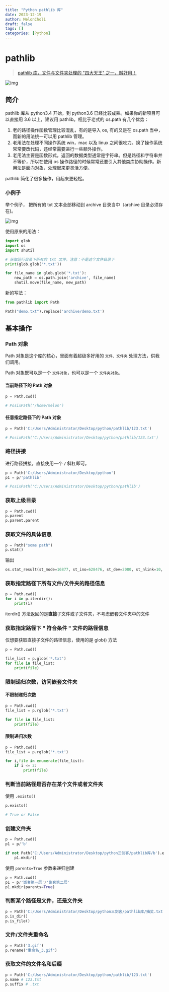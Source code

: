 ```yaml
---
title: "Python pathlib 库"
date: 2023-12-19
author: MelonCholi
draft: false
tags: []
categories: [Python]
---
```


# pathlib

> [pathlib 库，文件与文件夹处理的 "四大天王" 之一，贼好用！](https://mp.weixin.qq.com/s/upXCeqRAsR-dZdr_UPwLvA)

![img](https://pic2.zhimg.com/80/v2-046244f5fa0fad6736ee6ffb205cd169_1440w.webp)

## 简介

pathlib 库从 python3.4 开始，到 python3.6 已经比较成熟。如果你的新项目可以直接用 3.6 以上，建议用 pathlib。相比于老式的 os.path 有几个优势：

1. 老的路径操作函数管理比较混乱，有的是导入 os, 有的又是在 os.path 当中，而新的用法统一可以用 pathlib 管理。
2. 老用法在处理不同操作系统 win，mac 以及 linux 之间很吃力。换了操作系统常常要改代码，还经常需要进行一些额外操作。
3. 老用法主要是函数形式，返回的数据类型通常是字符串。但是路径和字符串并不等价，所以在使用 os 操作路径的时候常常还要引入其他类库协助操作。新用法是面向对象，处理起来更灵活方便。

pathlib 简化了很多操作，用起来更轻松。

### 小例子

举个例子， 把所有的 txt 文本全部移动到 archive 目录当中（archive 目录必须存在)。

![img](https://pic4.zhimg.com/80/v2-84bae56136367b62cb390227485e2e63_1440w.webp)

使用原来的用法：

```py
import glob
import os
import shutil

# 获取运行目录下所有的 txt 文件。注意：不是这个文件目录下
print(glob.glob('*.txt'))

for file_name in glob.glob('*.txt'):
    new_path = os.path.join('archive', file_name)
    shutil.move(file_name, new_path)
```

新的写法：

```py
from pathlib import Path

Path("demo.txt").replace('archive/demo.txt')
```

## 基本操作

### Path 对象

Path 对象是这个库的核心，里面有着超级多好用的 `文件、文件夹` 处理方法，供我们调用。

Path 对象既可以是一个 `文件对象`，也可以是一个 `文件夹对象`。

#### 当前路径下的 Path 对象

```py
p = Path.cwd()

# PosixPath('/home/melon')
```

#### 任意指定路径下的 Path 对象

```py
p = Path('C:/Users/Administrator/Desktop/python/pathlib/123.txt')

# PosixPath('C:/Users/Administrator/Desktop/python/pathlib/123.txt')
```

### 路径拼接

进行路径拼接，直接使用一个 `/` 斜杠即可。

```py
p = Path('C:/Users/Administrator/Desktop/python')
p1 = p/'pathlib'

# PosixPath('C:/Users/Administrator/Desktop/python/pathlib')
```

### 获取上级目录

```py
p = Path.cwd()
p.parent
p.parent.parent
```

### 获取文件的具体信息

```py
p = Path("some path")
p.stat()
```

输出

```py
os.stat_result(st_mode=16877, st_ino=628476, st_dev=2080, st_nlink=10, st_uid=1000, st_gid=1000, st_size=4096, st_atime=1702974364, st_mtime=1702974364, st_ctime=1702974364)
```

### 获取指定路径下所有文件/文件夹的路径信息

```py
p = Path.cwd()
for i in p.iterdir():
    print(i)
```

iterdir() 方法返回的是**直接**子文件或子文件夹，不考虑嵌套文件夹中的文件

### 获取指定路径下 " 符合条件 " 文件的路径信息

仅想要获取直接子文件的路径信息，使用的是 glob() 方法

```py
p = Path.cwd()

file_list = p.glob('*.txt')
for file in file_list:
    print(file)
```

### 限制递归次数，访问嵌套文件夹

#### 不限制递归次数

```py
p = Path.cwd()
file_list = p.rglob('*.txt')

for file in file_list:
    print(file)
```

#### 限制递归次数

```py
p = Path.cwd()
file_list = p.rglob('*.txt')

for i,file in enumerate(file_list):
    if i <= 2:
        print(file)
```

### 判断当前路径是否存在某个文件或者文件夹

使用 `.exists()`

```py
p.exists()

# True or False
```

### 创建文件夹

```py
p = Path.cwd()
p1 = p/'b'

if not Path('C:/Users/Administrator/Desktop/python三剑客/pathlib库/b').exists():
    p1.mkdir()
```

使用 `parents=True` 参数来递归创建

```py
p = Path.cwd()
p1 = p/'嵌套第一层'/'嵌套第二层'
p1.mkdir(parents=True)
```

### 判断某个路径是文件，还是文件夹

```py
p = Path('C:/Users/Administrator/Desktop/python三剑客/pathlib库/抽奖.txt')
p.is_dir()
p.is_file()
```

### 文件/文件夹重命名

```py
p = Path('3.gif')
p.rename("重命名_3.gif")
```

### 获取文件的文件名和后缀

```py
p = Path('C:/Users/Administrator/Desktop/python/pathlib/123.txt')
p.name # 123.txt
p.suffix # .txt
```
